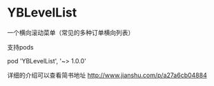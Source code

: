 # YBLevelList
一个横向滚动菜单（常见的多种订单横向列表）

支持pods  

pod 'YBLevelList', '~> 1.0.0'

详细的介绍可以查看简书地址 http://www.jianshu.com/p/a27a6cb04884
